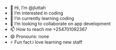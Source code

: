 - 👋 Hi, I’m @jluttah
- 👀 I’m interested in coding
- 🌱 I’m currently learning coding
- 💞️ I’m looking to collaborate on app development
- 📫 How to reach me +254701092367
- 😄 Pronouns: none
- ⚡ Fun fact:i love learning new staff

<!---
jluttah/jluttah is a ✨ special ✨ repository because its `README.md` (this file) appears on your GitHub profile.
You can click the Preview link to take a look at your changes.
--->
